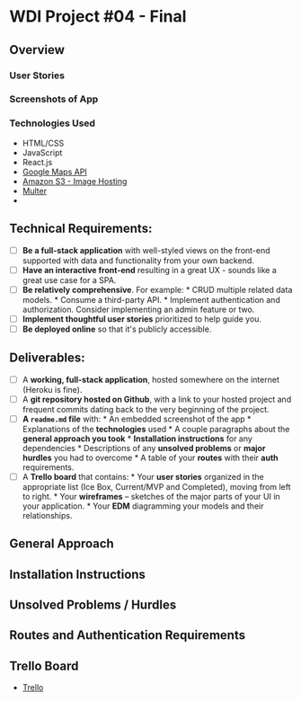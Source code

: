# WDI Project #04 - Final

## Overview 

### User Stories

### Screenshots of App

### Technologies Used
- HTML/CSS
- JavaScript
- React.js
- [Google Maps API](https://developers.google.com/maps/documentation/javascript/tutorial)
- [Amazon S3 - Image Hosting](https://developers.google.com/maps/documentation/javascript/tutorial)
- [Multer](https://github.com/expressjs/multer)
- 

## Technical Requirements:
- [ ] **Be a full-stack application** with well-styled views on the front-end 
			supported with data and functionality from your own backend.
- [ ] **Have an interactive front-end** resulting in a great UX - sounds like a 
			great use case for a SPA.
- [ ] **Be relatively comprehensive**. For example:
			* CRUD multiple related data models.
			* Consume a third-party API.
			* Implement authentication and authorization. Consider implementing an admin 
				feature or two.
- [ ] **Implement thoughtful user stories** prioritized to help guide you.
- [ ] **Be deployed online** so that it's publicly accessible.

## Deliverables:
- [ ] A **working, full-stack application**, hosted somewhere on the internet 
			(Heroku is fine).
- [ ] A **git repository hosted on Github**, with a link to your hosted project 
			and frequent commits dating back to the very beginning of the project.
- [ ] **A ``readme.md`` file** with:
			* An embedded screenshot of the app
			* Explanations of the **technologies** used
			* A couple paragraphs about the **general approach you took**
			* **Installation instructions** for any dependencies
			* Descriptions of any **unsolved problems** or **major hurdles** you had 
				to overcome
			* A table of your **routes** with their **auth** requirements.
- [ ] A **Trello board** that contains:
			* Your **user stories** organized in the appropriate list (Ice Box, 
				Current/MVP and Completed), moving from left to right.
			* Your **wireframes** – sketches of the major parts of your UI in your 
				application.
			* Your **EDM** diagramming your models and their relationships.

## General Approach

## Installation Instructions

## Unsolved Problems / Hurdles

## Routes and Authentication Requirements

## Trello Board

- [Trello](https://trello.com/b/KE4cXxEq/wdi-project-04)

